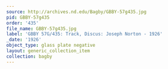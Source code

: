 ```yaml
---
source: http://archives.nd.edu/Bagby/GBBY-57g435.jpg
pid: GBBY-57g435
order: '435'
file_name: GBBY-57g435.jpg
label: 'GBBY 57G/435: Track, Discus: Joseph Norton - 1926'
_date: '1926'
object_type: glass plate negative
layout: generic_collection_item
collection: bagby
---
```

